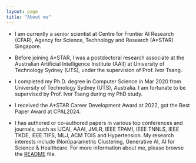 ```yaml
---
layout: page
title: "About me"
---
```




- I am currently a senior scientist at Centre for Frontier AI Research (CFAR), Agency for Science, Technology and Research (A\*STAR) Singapore.

* Before joining A\*STAR, I was a postdoctoral research associate at the Australian Artificial Intelligence Institute (AAII) at University of Technology Sydney (UTS), under the supervision of Prof. Ivor Tsang.

+ I completed my Ph.D. degree in Computer Science in Mar 2020 from University of Technology Sydney (UTS), Australia. I am fortunate to be supervised by Prof. Ivor Tsang during my PhD study.

- I received the A*STAR Career Development Award at 2022, got the Best Paper Award at CPAL2024.

- I has authored or co-authored papers in various top conferences and journals, such as IJCAI, AAAI, JMLR, IEEE TPAMI, IEEE TNNLS, IEEE TKDE, IEEE TIFS, MLJ, ACM TOIS and Hypertension. My research interests include (Non)parametric Clustering, Generative AI, AI for Science & Healthcare.
For more information about me, please browse the [README](https://www.linkedin.com/in/yuangang-pan-84bb71123/) file.
